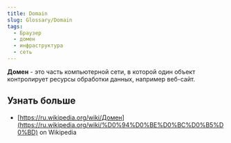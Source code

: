 ```yaml
---
title: Domain
slug: Glossary/Domain
tags:
  - Браузер
  - домен
  - инфраструктура
  - сеть
---
```


**Домен** - это часть компьютерной сети, в которой один объект контролирует ресурсы обработки данных, например веб-сайт.

## Узнать больше

- [https://ru.wikipedia.org/wiki/Домен](https://ru.wikipedia.org/wiki/%D0%94%D0%BE%D0%BC%D0%B5%D0%BD) on Wikipedia
